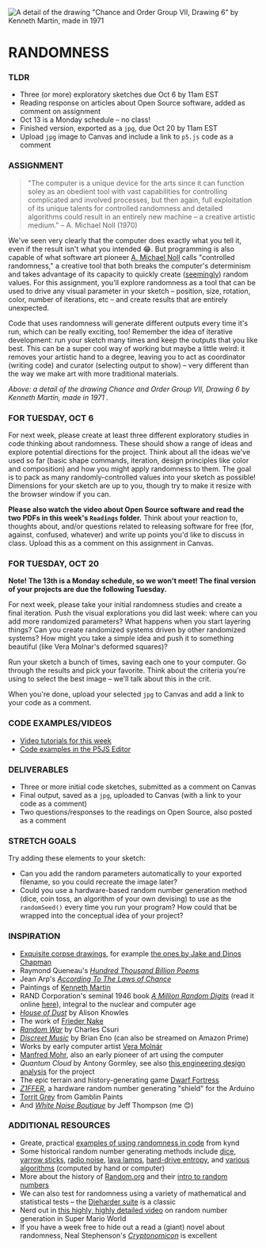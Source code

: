 ![A detail of the drawing "Chance and Order Group VII, Drawing 6" by Kenneth Martin, made in 1971](https://raw.githubusercontent.com/jeffThompson/CreativeProgramming1/master/Week04_Randomness/Images/KennethMartin_ChanceAndOrderGroupVII-Drawing6_1971-DETAIL.jpg)

# RANDOMNESS  

### TLDR  
* Three (or more) exploratory sketches due Oct 6 by 11am EST  
* Reading response on articles about Open Source software, added as comment on assignment  
* Oct 13 is a Monday schedule – no class!  
* Finished version, exported as a `jpg`, due Oct 20 by 11am EST  
* Upload `jpg` image to Canvas and include a link to `p5.js` code as a comment  


### ASSIGNMENT  
> "The computer is a unique device for the arts since it can function soley as an obedient tool with vast capabilities for controlling complicated and involved processes, but then again, full exploitation of its unique talents for controlled randomness and detailed algorithms could result in an entirely new machine – a creative artistic medium." – A. Michael Noll (1970)

We've seen very clearly that the computer does exactly what you tell it, even if the result isn't what you intended 😂. But programming is also capable of what software art pioneer [A. Michael Noll](https://en.wikipedia.org/wiki/A._Michael_Noll) calls "controlled randomness," a creative tool that both breaks the computer's determinism and takes advantage of its capacity to quickly create ([seemingly](https://en.wikipedia.org/wiki/Pseudorandomness)) random values. For this assignment, you'll explore randomness as a tool that can be used to drive any visual parameter in your sketch – position, size, rotation, color, number of iterations, etc – and create results that are entirely unexpected.

Code that uses randomness will generate different outputs every time it's run, which can be really exciting, too! Remember the idea of iterative development: run your sketch many times and keep the outputs that you like best. This can be a super cool way of working but maybe a little weird: it removes your artistic hand to a degree, leaving you to act as coordinator (writing code) and curator (selecting output to show) – very different than the way we make art with more traditional materials.

*Above: a detail of the drawing *Chance and Order Group VII, Drawing 6* by Kenneth Martin, made in 1971
.*  


### FOR TUESDAY, OCT 6  
For next week, please create at least three different exploratory studies in code thinking about randomness. These should show a range of ideas and explore potential directions for the project. Think about all the ideas we've used so far (basic shape commands, iteration, design principles like color and composition) and how you might apply randomness to them. The goal is to pack as many randomly-controlled values into your sketch as possible! Dimensions for your sketch are up to you, though try to make it resize with the browser window if you can.

**Please also watch the video about Open Source software and read the two PDFs in this week's `Readings` folder.** Think about your reaction to, thoughts about, and/or questions related to releasing software for free (for, against, confused, whatever) and write up points you'd like to discuss in class. Upload this as a comment on this assignment in Canvas.


### FOR TUESDAY, OCT 20  
**Note! The 13th is a Monday schedule, so we won't meet! The final version of your projects are due the following Tuesday.**

For next week, please take your initial randomness studies and create a final iteration. Push the visual explorations you did last week: where can you add more randomized parameters? What happens when you start layering things? Can you create randomized systems driven by other randomized systems? How might you take a simple idea and push it to something beautiful (like Vera Molnar's deformed squares)?

Run your sketch a bunch of times, saving each one to your computer. Go through the results and pick your favorite. Think about the criteria you're using to select the best image – we'll talk about this in the crit.

When you're done, upload your selected `jpg` to Canvas and add a link to your code as a comment.


### CODE EXAMPLES/VIDEOS  
* [Video tutorials for this week](https://www.youtube.com/playlist?list=PLsGCUnpinsDlRyO_BQ4MwQrOcuXwQg53x)  
* [Code examples in the P5JS Editor](https://editor.p5js.org/jeffThompson/collections/068j0-ph-)  


### DELIVERABLES  
* Three or more initial code sketches, submitted as a comment on Canvas  
* Final output, saved as a `jpg`, uploaded to Canvas (with a link to your code as a comment)  
* Two questions/responses to the readings on Open Source, also posted as a comment  


### STRETCH GOALS  
Try adding these elements to your sketch:

* Can you add the random parameters automatically to your exported filename, so you could recreate the image later?  
* Could you use a hardware-based random number generation method (dice, coin toss, an algorithm of your own devising) to use as the `randomSeed()` every time you run your program? How could that be wrapped into the conceptual idea of your project?  


### INSPIRATION  
* [Exquisite corpse drawings](https://en.wikipedia.org/wiki/Exquisite_corpse), for example [the ones by Jake and Dinos Chapman](http://www.tate.org.uk/art/artworks/chapman-exquisite-corpse-p78458)  
* Raymond Queneau's [*Hundred Thousand Billion Poems*](http://www.leoalmanac.org/vol17-no2-hundred-thousand-billion-fingers/)  
* Jean Arp's [*According To The Laws of Chance*](http://www.tate.org.uk/art/artworks/arp-according-to-the-laws-of-chance-t05005)  
* Paintings of [Kenneth Martin](http://www.tate.org.uk/art/artworks/martin-chance-and-order-v-p04589)  
* RAND Corporation's seminal 1946 book [*A Million Random Digits*](https://en.wikipedia.org/wiki/A_Million_Random_Digits_with_100,000_Normal_Deviates) (read it online [here](http://www.rand.org/pubs/monograph_reports/MR1418.html)), integral to the nuclear and computer age  
* [*House of Dust*](http://e-flux.com/aup/project/alison-knowles/) by Alison Knowles  
* The work of [Frieder Nake](https://en.wikipedia.org/wiki/Frieder_Nake)  
* [*Random War*](http://csuriproject.osu.edu/index.php/Detail/objects/539) by Charles Csuri
* [*Discreet Music*](https://www.youtube.com/watch?v=LOpRj927vRc) by Brian Eno (can also be streamed on Amazon Prime)  
* Works by early computer artist [Vera Molnár](https://en.wikipedia.org/wiki/Vera_Moln%C3%A1r)  
* [Manfred Mohr](https://en.wikipedia.org/wiki/Manfred_Mohr), also an early pioneer of art using the computer  
* *Quantum Cloud* by Antony Gormley, see also [this engineering design analysis](http://www.lusas.com/case/civil/gormley.html) for the project  
* The epic terrain and history-generating game [Dwarf Fortress](http://www.bay12games.com/dwarves)  
* [*Z1FFER*](http://www.creativeapplications.net/arduino-2/z1ffer/), a hardware random number generating "shield" for the Arduino  
* [Torrit Grey](https://www.gamblincolors.com/torrit-grey) from Gamblin Paints  
* And [*White Noise Boutique*](http://jeffreythompson.org/white-noise-boutique.php) by Jeff Thompson (me 😊)  


### ADDITIONAL RESOURCES  
* Greate, practical [examples of using randomness in code](https://kynd.github.io/p5sketches/random.html) from kynd  
* Some historical random number generating methods include [dice](https://en.wikipedia.org/wiki/Dice), [yarrow sticks](https://en.wikipedia.org/wiki/I_Ching_divination), [radio noise](https://www.random.org/history/), [lava lamps](https://en.wikipedia.org/wiki/Lavarand), [hard-drive entropy](https://en.wikipedia.org/wiki/Entropy_(computing)), and [various algorithms](https://en.wikipedia.org/wiki/Mersenne_Twister) (computed by hand or computer)  
* More about the history of [Random.org](https://www.random.org/history/) and their [intro to random numbers](https://www.random.org/randomness/)  
* We can also test for randomness using a variety of mathematical and statistical tests – the [Dieharder suite](https://www.phy.duke.edu/~rgb/General/dieharder.php) is a classic  
* Nerd out in [this highly, highly detailed video](https://www.youtube.com/watch?v=q15yNrJHOak) on random number generation in Super Mario World  
* If you have a week free to hide out a read a (giant) novel about randomness, Neal Stephenson's [*Cryptonomicon*](https://en.wikipedia.org/wiki/Cryptonomicon) is excellent  

